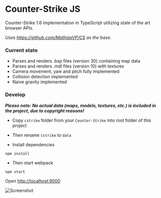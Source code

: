 # Counter-Strike JS

Counter-Strike 1.6 implementation in TypeScript utilizing state of the art browser APIs.

*Uses https://github.com/MathiasVP/CS as the base.*

### Current state
* Parses and renders .bsp files (version 30) containing map data
* Parses and renders .mdl files (version 10) with textures
* Camera movement, yaw and pitch fully implemented
* Collision detection implemented
* Naive gravity implemented

### Develop
***Please note: No actual data (maps, models, textures, etc.) is included in the project, due to copyright reasons!***

* Copy `cstrike` folder from your `Counter-Strike` into root folder of this project

* Then rename `cstrike` to `data`

* Install dependencies
```
npm install
```

* Then start webpack
```
npm start
```

Open [http://localhost:9000](http://localhost:9000)


![Screenshot](https://user-images.githubusercontent.com/3748453/50407004-1dbc1180-07cf-11e9-8976-7472bc17183d.jpg)
